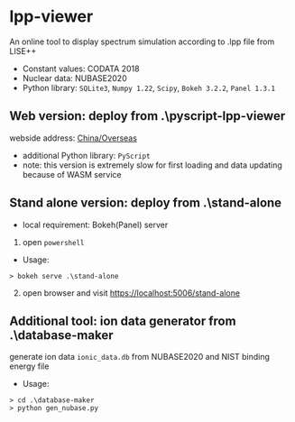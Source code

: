 # lpp-viewer
An online tool to display spectrum simulation according to .lpp file from LISE++
* Constant values: CODATA 2018
* Nuclear data: NUBASE2020
* Python library: `SQLite3`, `Numpy 1.22`, `Scipy`, `Bokeh 3.2.2`, `Panel 1.3.1`

## Web version: deploy from .\pyscript-lpp-viewer
webside address: [China/Overseas](https://lpp-viewer.pages.dev/)
* additional Python library: `PyScript`
* note: this version is extremely slow for first loading and data updating because of WASM service

## Stand alone version: deploy from .\stand-alone
* local requirement: Bokeh(Panel) server 
1. open `powershell`
* Usage: 
```shell
> bokeh serve .\stand-alone
```
2. open browser and visit [https://localhost:5006/stand-alone](https://localhost:5006/stand-alone)

## Additional tool: ion data generator from .\database-maker
generate ion data `ionic_data.db` from NUBASE2020 and NIST binding energy file
* Usage:
```shell
> cd .\database-maker
> python gen_nubase.py
``` 
